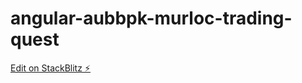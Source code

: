 # angular-aubbpk-murloc-trading-quest

[Edit on StackBlitz ⚡️](https://stackblitz.com/edit/angular-aubbpk-murloc-trading-quest)